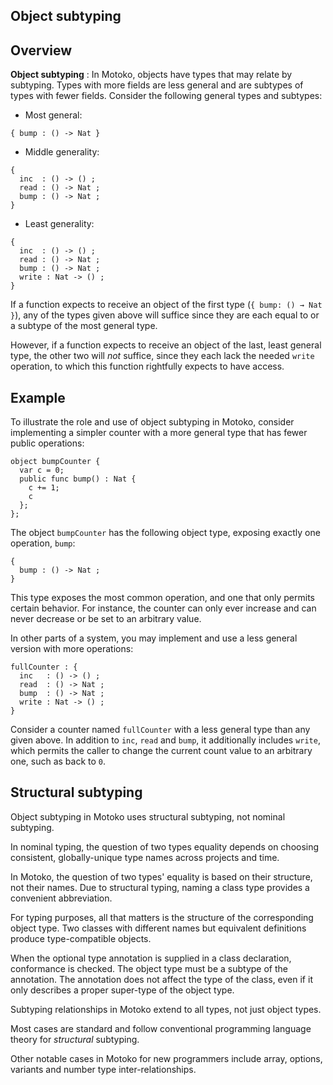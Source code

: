 ## Object subtyping

## Overview

**Object subtyping** : In Motoko, objects have types that may relate by subtyping. Types with more fields are less general and are subtypes of types with fewer fields. Consider the following general types and subtypes:

-   Most general:

``` motoko no-repl
{ bump : () -> Nat }
```

-   Middle generality:

``` motoko no-repl
{
  inc  : () -> () ;
  read : () -> Nat ;
  bump : () -> Nat ;
}
```

-   Least generality:

``` motoko no-repl
{
  inc  : () -> () ;
  read : () -> Nat ;
  bump : () -> Nat ;
  write : Nat -> () ;
}
```

If a function expects to receive an object of the first type (`{ bump: () → Nat }`), any of the types given above will suffice since they are each equal to or a subtype of the most general type.

However, if a function expects to receive an object of the last, least general type, the other two will *not* suffice, since they each lack the needed `write` operation, to which this function rightfully expects to have access.

## Example

To illustrate the role and use of object subtyping in Motoko, consider implementing a simpler counter with a more general type that has fewer public operations:

``` motoko
object bumpCounter {
  var c = 0;
  public func bump() : Nat {
    c += 1;
    c
  };
};
```

The object `bumpCounter` has the following object type, exposing exactly one operation, `bump`:

``` motoko no-repl
{
  bump : () -> Nat ;
}
```

This type exposes the most common operation, and one that only permits certain behavior. For instance, the counter can only ever increase and can never decrease or be set to an arbitrary value.

In other parts of a system, you may implement and use a less general version with more operations:

``` motoko no-repl
fullCounter : {
  inc   : () -> () ;
  read  : () -> Nat ;
  bump  : () -> Nat ;
  write : Nat -> () ;
}
```

Consider a counter named `fullCounter` with a less general type than any given above. In addition to `inc`, `read` and `bump`, it additionally includes `write`, which permits the caller to change the current count value to an arbitrary one, such as back to `0`.

## Structural subtyping

Object subtyping in Motoko uses structural subtyping, not nominal subtyping.

In nominal typing, the question of two types equality depends on choosing consistent, globally-unique type names across projects and time.

In Motoko, the question of two types' equality is based on their structure, not their names. Due to structural typing, naming a class type provides a convenient abbreviation.

For typing purposes, all that matters is the structure of the corresponding object type. Two classes with different names but equivalent definitions produce type-compatible objects.

When the optional type annotation is supplied in a class declaration, conformance is checked. The object type must be a subtype of the annotation. The annotation does not affect the type of the class, even if it only describes a proper super-type of the object type.

Subtyping relationships in Motoko extend to all types, not just object types.

Most cases are standard and follow conventional programming language theory for *structural* subtyping.

Other notable cases in Motoko for new programmers include array, options, variants and number type inter-relationships.